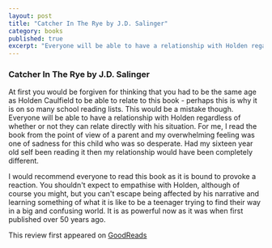 ```yaml
---
layout: post
title: "Catcher In The Rye by J.D. Salinger"
category: books
published: true
excerpt: "Everyone will be able to have a relationship with Holden regardless of whether or not they can relate directly with his situation."
---
```

### Catcher In The Rye by J.D. Salinger

At first you would be forgiven for thinking that you had to be the same age as Holden Caulfield to be able to relate to this book - perhaps this is why it is on so many school reading lists. This would be a mistake though. Everyone will be able to have a relationship with Holden regardless of whether or not they can relate directly with his situation. For me, I read the book from the point of view of a parent and my overwhelming feeling was one of sadness for this child who was so desperate. Had my sixteen year old self been reading it then my relationship would have been completely different.

I would recommend everyone to read this book as it is bound to provoke a reaction. You shouldn't expect to empathise with Holden, although of course you might, but you can't escape being affected by his narrative and learning something of what it is like to be a teenager trying to find their way in a big and confusing world. It is as powerful now as it was when first published over 50 years ago.

This review first appeared on [GoodReads]

[GoodReads]: https://www.goodreads.com/review/show/938936137